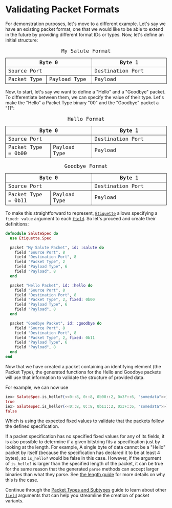 # Validating Packet Formats

For demonstration purposes, let's move to a different example. Let's say we have
an existing packet format, one that we would like to be able to extend in the
future by providing different format IDs or types. Now, let's define an initial
structure:

<style>
  table { border-collapse: collapse; table-layout: fixed; width: 100%; font-family: ui-monospace, monospace; }
  caption { "margin-bottom: 8px; font-weight: bold;" }
  th { border: 1px solid currentColor; width: 6.25%; }
  td { border: 1px solid currentColor; }
</style>
<table aria-label="My Salute Format">
  <caption>My Salute Format</caption>
  <tr>
    <th colspan="8">Byte 0</th>
    <th colspan="8">Byte 1</th>
  </tr>
  <tr>
    <td colspan="8">Source Port</td>
    <td colspan="8">Destination Port</td>
  </tr>
  <tr>
    <td colspan="2">Packet Type</td>
    <td colspan="6">Payload Type</td>
    <td colspan="8">Payload</td>
  </tr>
</table>

Now, to start, let's say we want to define a "Hello" and a "Goodbye" packet. To
differentiate between them, we can specify the value of their type. Let's make
the "Hello" a Packet Type binary "00" and the "Goodbye" packet a "11":

<style>
  table { border-collapse: collapse; table-layout: fixed; width: 100%; font-family: ui-monospace, monospace; }
  caption { "margin-bottom: 8px; font-weight: bold;" }
  th { border: 1px solid currentColor; width: 6.25%; }
  td { border: 1px solid currentColor; }
</style>
<table aria-label="Hello Format">
  <caption>Hello Format</caption>
  <tr>
    <th colspan="8">Byte 0</th>
    <th colspan="8">Byte 1</th>
  </tr>
  <tr>
    <td colspan="8">Source Port</td>
    <td colspan="8">Destination Port</td>
  </tr>
  <tr>
    <td colspan="2">Packet Type = 0b00</td>
    <td colspan="6">Payload Type</td>
    <td colspan="8">Payload</td>
  </tr>
</table>

<style>
  table { border-collapse: collapse; table-layout: fixed; width: 100%; font-family: ui-monospace, monospace; }
  caption { "margin-bottom: 8px; font-weight: bold;" }
  th { border: 1px solid currentColor; width: 6.25%; }
  td { border: 1px solid currentColor; }
</style>
<table aria-label="Goodbye Format">
  <caption>Goodbye Format</caption>
  <tr>
    <th colspan="8">Byte 0</th>
    <th colspan="8">Byte 1</th>
  </tr>
  <tr>
    <td colspan="8">Source Port</td>
    <td colspan="8">Destination Port</td>
  </tr>
  <tr>
    <td colspan="2">Packet Type = 0b11</td>
    <td colspan="6">Payload Type</td>
    <td colspan="8">Payload</td>
  </tr>
</table>

To make this straightforward to represent, [`Etiquette`](`Etiquette.Spec`)
allows specifying a `fixed: value` argument to each
[`field`](`Etiquette.Spec.field/3`). So let's proceed and create their
definitions:

```elixir
defmodule SaluteSpec do
  use Etiquette.Spec

  packet "My Salute Packet", id: :salute do
    field "Source Port", 8
    field "Destination Port", 8
    field "Packet Type", 2
    field "Payload Type", 6
    field "Payload", 8
  end

  packet "Hello Packet", id: :hello do
    field "Source Port", 8
    field "Destination Port", 8
    field "Packet Type", 2, fixed: 0b00
    field "Payload Type", 6
    field "Payload", 8
  end

  packet "Goodbye Packet", id: :goodbye do
    field "Source Port", 8
    field "Destination Port", 8
    field "Packet Type", 2, fixed: 0b11
    field "Payload Type", 6
    field "Payload", 8
  end
end
```

Now that we have created a packet containing an identifying element (the Packet
Type), the generated functions for the Hello and Goodbye packets will use that
information to validate the structure of provided data.

For example, we can now use

```elixir
iex> SaluteSpec.is_hello?(<<0::8, 0::8, 0b00::2, 0x3F::6, "somedata">>)
true
iex> SaluteSpec.is_hello?(<<0::8, 0::8, 0b11::2, 0x3F::6, "somedata">>)
false
```

Which is using the expected fixed values to validate that the packets follow the
defined specification.

If a packet specification has no specified fixed values for any of its fields,
it is also possible to determine if a given bitstring fits a specification just
by looking at the length. For example, A single byte of data cannot be a "Hello"
packet by itself (because the specification has declared it to be at least 4
bytes), so `is_hello?` would be false in this case. However, if the argument of
`is_hello?` is larger than the specified length of the packet, it can be true
for the same reason that the generated `parse` methods can accept larger
binaries than what they parse. See
[the length guide](/guides/how_tos/length_of.md#more-specialized-options) for
more details on why this is the case.

Continue through the
[Packet Types and Subtypes](/guides/how_tos/packet_types_and_subtypes.md) guide
to learn about other [`field`](`Etiquette.Spec.field/3`) arguments that can help
you streamline the creation of packet variants.
